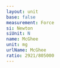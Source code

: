 ```yaml
---
layout: unit
base: false
measurement: Force
si: Newton
siUnit: N
name: McGhee
unit: mg
urlName: McGhee
ratio: 2921/805000
---
```

